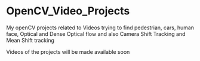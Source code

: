 # OpenCV_Video_Projects
My openCV projects related to Videos trying to find pedestrian, cars, human face, Optical and Dense Optical flow and also Camera Shift Tracking and Mean Shift tracking

Videos of the projects will be made available soon

